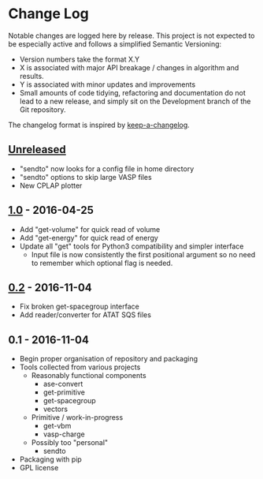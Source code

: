 # Change Log

Notable changes are logged here by release. This project is not
expected to be especially active and follows a simplified Semantic Versioning:

- Version numbers take the format X.Y
- X is associated with major API breakage / changes in algorithm and results.
- Y is associated with minor updates and improvements
- Small amounts of code tidying, refactoring and documentation do not
  lead to a new release, and simply sit on the Development branch of
  the Git repository.

The changelog format is inspired by [keep-a-changelog](https://github.com/olivierlacan/keep-a-changelog).

## [Unreleased]
- "sendto" now looks for a config file in home directory
- "sendto" options to skip large VASP files
- New CPLAP plotter


## [1.0] - 2016-04-25

- Add "get-volume" for quick read of volume
- Add "get-energy" for quick read of energy
- Update all "get" tools for Python3 compatibility and simpler interface
  - Input file is now consistently the first positional argument so no
    need to remember which optional flag is needed.

## [0.2] - 2016-11-04

- Fix broken get-spacegroup interface
- Add reader/converter for ATAT SQS files

## 0.1 - 2016-11-04

- Begin proper organisation of repository and packaging
- Tools collected from various projects
  - Reasonably functional components
    - ase-convert
    - get-primitive
    - get-spacegroup
    - vectors
  - Primitive / work-in-progress
    - get-vbm
    - vasp-charge
  - Possibly too "personal"
    - sendto
- Packaging with pip
- GPL license

[Unreleased]: https://github.com/ajjackson/mctools/compare/v1.0...HEAD
[1.0]: https://github.com/ajjackson/mctools/compare/v0.2...v1.0
[0.2]: https://github.com/ajjackson/mctools/compare/v0.1...v0.2


